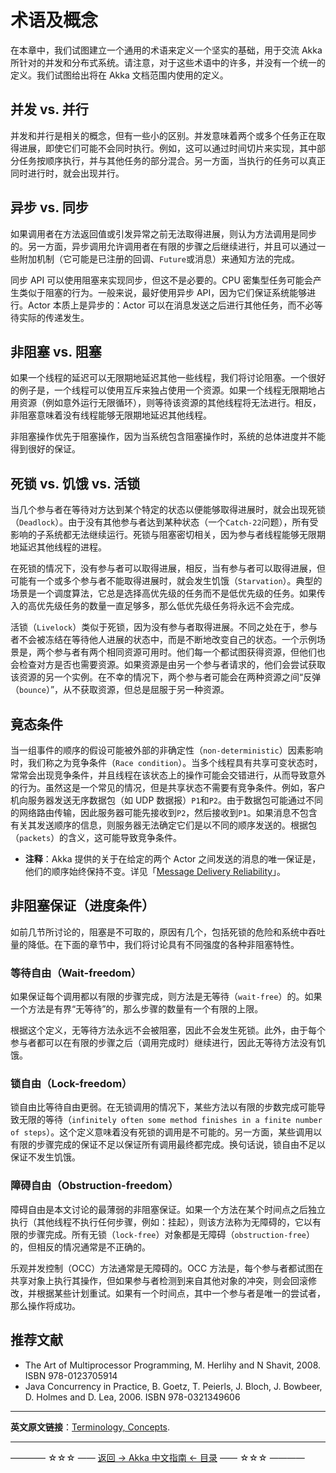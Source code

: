 # 术语及概念
在本章中，我们试图建立一个通用的术语来定义一个坚实的基础，用于交流 Akka 所针对的并发和分布式系统。请注意，对于这些术语中的许多，并没有一个统一的定义。我们试图给出将在 Akka 文档范围内使用的定义。

## 并发 vs. 并行
并发和并行是相关的概念，但有一些小的区别。并发意味着两个或多个任务正在取得进展，即使它们可能不会同时执行。例如，这可以通过时间切片来实现，其中部分任务按顺序执行，并与其他任务的部分混合。另一方面，当执行的任务可以真正同时进行时，就会出现并行。

## 异步 vs. 同步
如果调用者在方法返回值或引发异常之前无法取得进展，则认为方法调用是同步的。另一方面，异步调用允许调用者在有限的步骤之后继续进行，并且可以通过一些附加机制（它可能是已注册的回调、`Future`或消息）来通知方法的完成。

同步 API 可以使用阻塞来实现同步，但这不是必要的。CPU 密集型任务可能会产生类似于阻塞的行为。一般来说，最好使用异步 API，因为它们保证系统能够进行。Actor 本质上是异步的：Actor 可以在消息发送之后进行其他任务，而不必等待实际的传递发生。

## 非阻塞 vs. 阻塞
如果一个线程的延迟可以无限期地延迟其他一些线程，我们将讨论阻塞。一个很好的例子是，一个线程可以使用互斥来独占使用一个资源。如果一个线程无限期地占用资源（例如意外运行无限循环），则等待该资源的其他线程将无法进行。相反，非阻塞意味着没有线程能够无限期地延迟其他线程。

非阻塞操作优先于阻塞操作，因为当系统包含阻塞操作时，系统的总体进度并不能得到很好的保证。

## 死锁  vs. 饥饿 vs. 活锁
当几个参与者在等待对方达到某个特定的状态以便能够取得进展时，就会出现死锁（`Deadlock`）。由于没有其他参与者达到某种状态（一个`Catch-22`问题），所有受影响的子系统都无法继续运行。死锁与阻塞密切相关，因为参与者线程能够无限期地延迟其他线程的进程。

在死锁的情况下，没有参与者可以取得进展，相反，当有参与者可以取得进展，但可能有一个或多个参与者不能取得进展时，就会发生饥饿（`Starvation`）。典型的场景是一个调度算法，它总是选择高优先级的任务而不是低优先级的任务。如果传入的高优先级任务的数量一直足够多，那么低优先级任务将永远不会完成。

活锁（`Livelock`）类似于死锁，因为没有参与者取得进展。不同之处在于，参与者不会被冻结在等待他人进展的状态中，而是不断地改变自己的状态。一个示例场景是，两个参与者有两个相同资源可用时。他们每一个都试图获得资源，但他们也会检查对方是否也需要资源。如果资源是由另一个参与者请求的，他们会尝试获取该资源的另一个实例。在不幸的情况下，两个参与者可能会在两种资源之间“反弹（`bounce`）”，从不获取资源，但总是屈服于另一种资源。

## 竟态条件
当一组事件的顺序的假设可能被外部的非确定性（`non-deterministic`）因素影响时，我们称之为竞争条件（`Race condition`）。当多个线程具有共享可变状态时，常常会出现竞争条件，并且线程在该状态上的操作可能会交错进行，从而导致意外的行为。虽然这是一个常见的情况，但是共享状态不需要有竞争条件。例如，客户机向服务器发送无序数据包（如 UDP 数据报）`P1`和`P2`。由于数据包可能通过不同的网络路由传输，因此服务器可能先接收到`P2`，然后接收到`P1`。如果消息不包含有关其发送顺序的信息，则服务器无法确定它们是以不同的顺序发送的。根据包（`packets`）的含义，这可能导致竞争条件。

- **注释**：Akka 提供的关于在给定的两个 Actor 之间发送的消息的唯一保证是，他们的顺序始终保持不变。详见「[Message Delivery Reliability](https://doc.akka.io/docs/akka/current/general/message-delivery-reliability.html)」。

## 非阻塞保证（进度条件）
如前几节所讨论的，阻塞是不可取的，原因有几个，包括死锁的危险和系统中吞吐量的降低。在下面的章节中，我们将讨论具有不同强度的各种非阻塞特性。

### 等待自由（Wait-freedom）
如果保证每个调用都以有限的步骤完成，则方法是无等待（`wait-free`）的。如果一个方法是有界“无等待”的，那么步骤的数量有一个有限的上限。

根据这个定义，无等待方法永远不会被阻塞，因此不会发生死锁。此外，由于每个参与者都可以在有限的步骤之后（调用完成时）继续进行，因此无等待方法没有饥饿。

### 锁自由（Lock-freedom）
锁自由比等待自由更弱。在无锁调用的情况下，某些方法以有限的步数完成可能导致无限的等待（`infinitely often some method finishes in a finite number of steps`）。这个定义意味着没有死锁的调用是不可能的。另一方面，某些调用以有限的步骤完成的保证不足以保证所有调用最终都完成。换句话说，锁自由不足以保证不发生饥饿。

### 障碍自由（Obstruction-freedom）
障碍自由是本文讨论的最薄弱的非阻塞保证。如果一个方法在某个时间点之后独立执行（其他线程不执行任何步骤，例如：挂起），则该方法称为无障碍的，它以有限的步骤完成。所有无锁（`lock-free`）对象都是无障碍（`obstruction-free`）的，但相反的情况通常是不正确的。

乐观并发控制（OCC）方法通常是无障碍的。OCC 方法是，每个参与者都试图在共享对象上执行其操作，但如果参与者检测到来自其他对象的冲突，则会回滚修改，并根据某些计划重试。如果有一个时间点，其中一个参与者是唯一的尝试者，那么操作将成功。

## 推荐文献
- The Art of Multiprocessor Programming, M. Herlihy and N Shavit, 2008. ISBN 978-0123705914
- Java Concurrency in Practice, B. Goetz, T. Peierls, J. Bloch, J. Bowbeer, D. Holmes and D. Lea, 2006. ISBN 978-0321349606

----------

**英文原文链接**：[Terminology, Concepts](https://doc.akka.io/docs/akka/current/general/terminology.html).

----------
———— ☆☆☆ —— [返回 -> Akka 中文指南 <- 目录](https://github.com/guobinhit/akka-guide/blob/master/README.md) —— ☆☆☆ ————